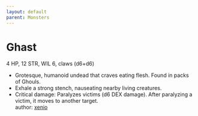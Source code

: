 ```yaml
---
layout: default
parent: Monsters
---
```

# Ghast
4 HP, 12 STR, WIL 6, claws (d6+d6)  
- Grotesque, humanoid undead that craves eating flesh. Found in packs of Ghouls.  
- Exhale a strong stench, nauseating nearby living creatures.  
- Critical damage: Paralyzes victims (d6 DEX damage). After paralyzing a victim, it moves to another target.  
author: [xenio](https://xenioinabottle.blogspot.com/2021/02/classic-monsters-for-cairnito-part-1.html)
